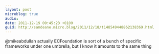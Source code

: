 ```yaml
---
layout: post
microblog: true
audio: 
date: 2011-12-19 00:45:23 +0100
guid: http://samdeane.micro.blog/2011/12/18/t148549448862138369.html
---
```

@mikeabdullah actually ECFoundation is sort of a bunch of specific frameworks under one umbrella, but I know it amounts to the same thing
